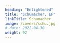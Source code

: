 ```yaml
---
heading: "Enlightened"
title: "Schumacher, EF"
linkTitle: Schumacher
image: /covers/schu.jpg
# date: 2022-04-30
weight: 92
---
```


